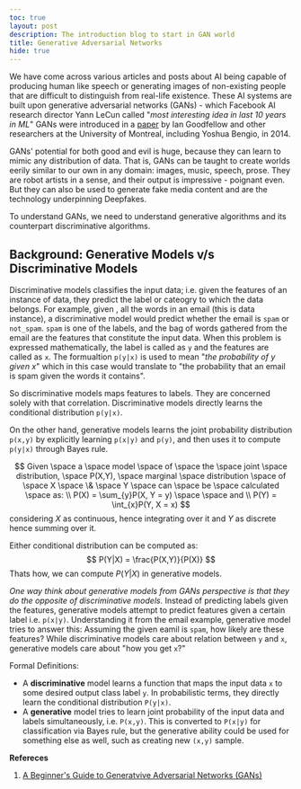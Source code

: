 ```yaml
---
toc: true
layout: post
description: The introduction blog to start in GAN world
title: Generative Adversarial Networks
hide: true
---
```

We have come across various articles and posts about AI being capable of producing human like speech or generating images of non-existing people that are difficult to distinguish from real-life existence. These AI systems are built upon generative adversarial networks (GANs) - which Facebook AI research director Yann LeCun called "*most interesting idea in last 10 years in ML*" GANs were introduced in a [paper](!https://arxiv.org/abs/1406.2661) by Ian Goodfellow and other researchers at the University of Montreal, including Yoshua Bengio, in 2014.

GANs' potential for both good and evil is huge, because they can learn to mimic any distribution of data. That is, GANs can be taught to create worlds eerily similar to our own in any domain: images, music, speech, prose. They are robot artists in a sense, and their output is impressive - poignant even. But they can also be used to generate fake media content and are the technology underpinning Deepfakes.

To understand GANs, we need to understand generative algorithms and its counterpart discriminative algorithms.

## Background: Generative Models v/s Discriminative Models
Discriminative models classifies the input data; i.e. given the features of an instance of data, they predict the label or cateogry to which the data belongs. For example, given , all the words in an email (this is data instance), a discriminative model would predict whether the email is `spam` or `not_spam`. `spam` is one of the labels, and the bag of words gathered from the email are the features that constitute the input data. When this problem is expressed mathematically, the label is called as `y` and the features are called as `x`. The formualtion `p(y|x)` is used to mean "*the probability of y given x*" which in this case would translate to "the probability that an email is spam given the words it contains".

So discriminative models maps features to labels. They are concerned solely with that correlation. Discriminative models directly learns the conditional distribution `p(y|x)`.

On the other hand, generative models learns the joint probability distribution `p(x,y)` by explicitly learning `p(x|y)` and `p(y)`, and then uses it to compute `p(y|x)` through 
Bayes rule.

$$
Given \space a \space model \space of \space the \space joint \space distribution, \space P(X,Y), \space marginal \space distribution \space of \space X \space \& \space Y \space can \space be \space calculated \space as: \\
P(X) = \sum_{y}P(X, Y = y) \space \space and \\
P(Y) = \int_{x}P(Y, X = x)
$$
considering $X$ as continuous, hence integrating over it and $Y$ as discrete hence summing over it.

Either conditional distribution can be computed as:
$$
P(Y|X) = \frac{P(X,Y)}{P(X)}
$$
Thats how, we can compute $P(Y|X)$ in generative models.


<span class = "highlight">*One way think about generative models from GANs perspective is that they do the opposite of discriminative models.*</span> Instead of predicting labels given the features, generative models attempt to predict features given a certain label i.e. `p(x|y)`. Understanding it from the email example, generative model tries to answer this: Assuming the given eamil is `spam`, how likely are these features? While discriminative models care about relation between `y` and `x`, generative models care about <span class = "highlight">"how you get `x`?"</span>

Formal Definitions:

* A **discriminative** model learns a function that maps the input data `x` to some desired output class label `y`. In probabilistic terms, they directly learn the conditional distribution `P(y|x)`.
* A **generative** model tries to learn joint probability of the input data and labels simultaneously, i.e. `P(x,y)`. This is converted to `P(x|y)` for classification via Bayes rule, but the generative ability could be used for something else as well, such as creating new `(x,y)` sample.


**Refereces**
1. [A Beginner's Guide to Generatvive Adversarial Networks (GANs)](!https://wiki.pathmind.com/generative-adversarial-network-gan)
